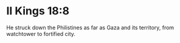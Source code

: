 # II Kings 18:8

He struck down the Philistines as far as Gaza and its territory, from watchtower to fortified city.
